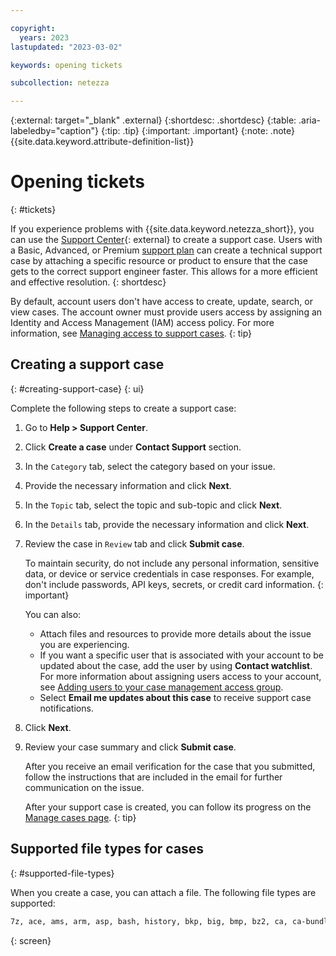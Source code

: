 ```yaml
---

copyright:
  years: 2023
lastupdated: "2023-03-02"

keywords: opening tickets

subcollection: netezza

---
```


{:external: target="_blank" .external}
{:shortdesc: .shortdesc}
{:table: .aria-labeledby="caption"}
{:tip: .tip}
{:important: .important}
{:note: .note}
{{site.data.keyword.attribute-definition-list}}

# Opening tickets
{: #tickets}

If you experience problems with {{site.data.keyword.netezza_short}}, you can use the [Support Center](/unifiedsupport/supportcenter){: external} to create a support case. Users with a Basic, Advanced, or Premium [support plan](/docs/account?topic=account-support-plans) can create a technical support case by attaching a specific resource or product to ensure that the case gets to the correct support engineer faster. This allows for a more efficient and effective resolution.
{: shortdesc}

By default, account users don't have access to create, update, search, or view cases. The account owner must provide users access by assigning an Identity and Access Management (IAM) access policy. For more information, see [Managing access to support cases](/docs/account?topic=account-access-cases).
{: tip}

## Creating a support case
{: #creating-support-case}
{: ui}

Complete the following steps to create a support case:

1. Go to **Help > Support Center**.
1. Click **Create a case** under **Contact Support** section.
1. In the `Category` tab, select the category based on your issue.
1. Provide the necessary information and click **Next**.
1. In the `Topic` tab, select the topic and sub-topic and click **Next**.
1. In the `Details` tab, provide the necessary information and click **Next**.
1. Review the case in `Review` tab and click **Submit case**.

   To maintain security, do not include any personal information, sensitive data, or device or service credentials in case responses. For example, don't include passwords, API keys, secrets, or credit card information.
   {: important}

   You can also:

   - Attach files and resources to provide more details about the issue you are experiencing.
   - If you want a specific user that is associated with your account to be updated about the case, add the user by using **Contact watchlist**. For more information about assigning users access to your account, see [Adding users to your case management access group](/docs/get-support?topic=get-support-access#add-user-access-group).
   - Select **Email me updates about this case** to receive support case notifications.

1. Click **Next**.
1. Review your case summary and click **Submit case**.

   After you receive an email verification for the case that you submitted, follow the instructions that are included in the email for further communication on the issue.

   After your support case is created, you can follow its progress on the [Manage cases page](/unifiedsupport/cases).
   {: tip}

## Supported file types for cases
{: #supported-file-types}

When you create a case, you can attach a file. The following file types are supported:

```sh
7z, ace, ams, arm, asp, bash, history, bkp, big, bmp, bz2, ca, ca-bundle, ca-crt, cabundle, cap, cer, cert, cfg, cnf, crt, csr, csv, dat, dbs, debug, dib, dmesg, dmp, doc, docx, dotx, dump, email, eml, emz, env, eps, error, evt, evtx, fragment, gif, gz, gz_aa, gz_ab, gz_ac, har, hosts, htaccess, html, iaf, ics, id, img, info, jpb, jpe, jpeg, jpg, key, lic, log, logsm lon02, lst, lzh, mai, md5, mib, mjpg, msg, mso, odp, ods, odt, oft, openssh, out, ovf, ovpn, p7b, p7s, pages, pcap, pcf, pcx, pdb, pem, pfx, pic, pix, png, ppk, ppt, pptx, psd, psp, pspimage, pub_key, rar, raw, rdp, req, rpt, rtf, sjc03-raid-2, sjc03-raid-log-1, snag, sql, ssh, stats, sth, svg, sxc, tar, targz, tbz2, tcpdump, text, tgz, tgz-aa, tgz-ab, tgz-ac, tgz-ad, tgz-ae, tgz-af, tgz-ag, tgz-ah, tgz-ai, tgz-aj, tgz-ak, tgz-ak, tgz-al, tgz-al, tgz-am, tif, tiff, tip, trace, tsv, txt, ufo, vcf, vdx, vsdx, webarchive, wml, wps, wpz, wrf, wri, xcf, xlog, xlr, xls, xis, xism, xisx, xit, xml, xpm, xps, xslic, xz, yaml, zip, zipaa, zipx, zone
```
{: screen}
